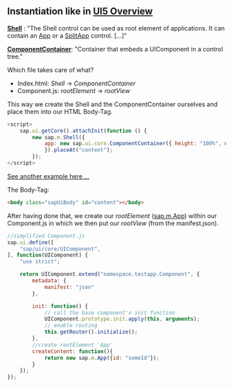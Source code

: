 ## Instantiation like in [UI5 Overview](https://github.com/wridgeu/wridgeu.github.io/wiki/UI5-Overview)

[__Shell__](https://sapui5.hana.ondemand.com/#/api/sap.m.Shell) : "The Shell control can be used as root element of applications. It can contain an [App](https://sapui5.hana.ondemand.com/#/api/sap.m.App) or a [SplitApp](https://sapui5.hana.ondemand.com/#/api/sap.m.SplitApp) control. [...]"

[__ComponentContainer__](https://sapui5.hana.ondemand.com/#/api/sap.ui.core.ComponentContainer): "Container that embeds a UIComponent in a control tree."

Which file takes care of what?

* Index.html: _Shell_ -> _ComponentContainer_
* Component.js: _rootElement_ -> _rootView_

This way we create the Shell and the ComponentContainer ourselves and place them into our HTML Body-Tag. 

```javascript
<script>
    sap.ui.getCore().attachInit(function () { 
        new sap.m.Shell({ 
            app: new sap.ui.core.ComponentContainer({ height: "100%", name: "someName" }) 
            }).placeAt("content");
        });
</script>
```
[See another example here ...](https://help.sap.com/doc/saphelp_uiaddon20/2.05/en-US/4d/f1d914e52d4b1aa0805eb01522537e/content.htm?no_cache=true)

The Body-Tag:

```html
<body class="sapUiBody" id="content"></body>
```

After having done that, we create our _rootElement_ ([sap.m.App](https://sapui5.hana.ondemand.com/#/api/sap.m.App)) within our Component.js in which we then put our _rootView_ (from the manifest.json).

```javascript
//simplified Component.js
sap.ui.define([
	"sap/ui/core/UIComponent",
], function(UIComponent) {
	"use strict";

	return UIComponent.extend("namespace.testapp.Component", {
		metadata: {
			manifest: "json"
		},

		init: function() {
			// call the base component's init function
			UIComponent.prototype.init.apply(this, arguments);
			// enable routing
			this.getRouter().initialize();
		},
        //create rootElement 'App'
        createContent: function(){
            return new sap.m.App({id: "someId"});
        }
	});
});
```